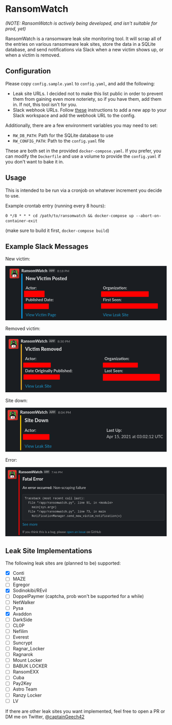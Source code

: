 # RansomWatch

_(NOTE: RansomWatch is actively being developed, and isn't suitable for prod, *yet*)_

RansomWatch is a ransomware leak site monitoring tool. It will scrap all of the entries on various ransomware leak sites, store the data in a SQLite database, and send notifications via Slack when a new victim shows up, or when a victim is removed.

## Configuration

Please copy `config.sample.yaml` to `config.yaml`, and add the following:

* Leak site URLs. I decided not to make this list public in order to prevent them from gaining even more noteriety, so if you have them, add them in. If not, this tool isn't for you.
* Slack webhook URLs. Follow [these](https://api.slack.com/messaging/webhooks) instructions to add a new app to your Slack workspace and add the webhook URL to the config.

Additionally, there are a few environment variables you may need to set:

* `RW_DB_PATH`: Path for the SQLite database to use
* `RW_CONFIG_PATH`: Path to the `config.yaml` file

These are both set in the provided `docker-compose.yaml`. If you prefer, you can modify the `Dockerfile` and use a volume to provide the `config.yaml` if you don't want to bake it in.

## Usage

This is intended to be run via a cronjob on whatever increment you decide to use.

Example crontab entry (running every 8 hours):

```
0 */8 * * * cd /path/to/ransomwatch && docker-compose up --abort-on-container-exit
```

(make sure to build it first, `docker-compose build`)

## Example Slack Messages

New victim:

![Slack notification for new victim](/img/slack_example_new_victim.png)

Removed victim:

![Slack notification for removed victim](/img/slack_example_removed_victim.png)

Site down:

![Slack notification for site down](/img/slack_example_site_down.png)

Error:

![Slack notification for an error](/img/slack_example_error.png)


## Leak Site Implementations

The following leak sites are (planned to be) supported:

- [x] Conti
- [ ] MAZE
- [ ] Egregor
- [X] Sodinokibi/REvil
- [ ] DoppelPaymer (captcha, prob won't be supported for a while)
- [ ] NetWalker
- [ ] Pysa
- [X] Avaddon
- [ ] DarkSide
- [ ] CL0P
- [ ] Nefilim
- [ ] Everest
- [ ] Suncrypt
- [ ] Ragnar_Locker
- [ ] Ragnarok
- [ ] Mount Locker
- [ ] BABUK LOCKER
- [ ] RansomEXX
- [ ] Cuba
- [ ] Pay2Key
- [ ] Astro Team
- [ ] Ranzy Locker
- [ ] LV

If there are other leak sites you want implemented, feel free to open a PR or DM me on Twitter, [@captainGeech42](https://twitter.com/captainGeech42)